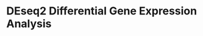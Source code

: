 <!-- Set Parameters Module -->
<!-- Set the chnkPrefix to make all chunks unique in the overall folder -->




# DEseq2 Differential Gene Expression Analysis


